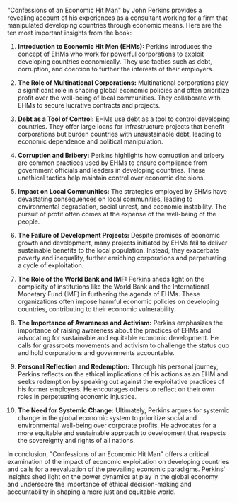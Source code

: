 "Confessions of an Economic Hit Man" by John Perkins provides a revealing account of his experiences as a consultant working for a firm that manipulated developing countries through economic means. Here are the ten most important insights from the book:

1. **Introduction to Economic Hit Men (EHMs):** Perkins introduces the concept of EHMs who work for powerful corporations to exploit developing countries economically. They use tactics such as debt, corruption, and coercion to further the interests of their employers.

2. **The Role of Multinational Corporations:** Multinational corporations play a significant role in shaping global economic policies and often prioritize profit over the well-being of local communities. They collaborate with EHMs to secure lucrative contracts and projects.

3. **Debt as a Tool of Control:** EHMs use debt as a tool to control developing countries. They offer large loans for infrastructure projects that benefit corporations but burden countries with unsustainable debt, leading to economic dependence and political manipulation.

4. **Corruption and Bribery:** Perkins highlights how corruption and bribery are common practices used by EHMs to ensure compliance from government officials and leaders in developing countries. These unethical tactics help maintain control over economic decisions.

5. **Impact on Local Communities:** The strategies employed by EHMs have devastating consequences on local communities, leading to environmental degradation, social unrest, and economic instability. The pursuit of profit often comes at the expense of the well-being of the people.

6. **The Failure of Development Projects:** Despite promises of economic growth and development, many projects initiated by EHMs fail to deliver sustainable benefits to the local population. Instead, they exacerbate poverty and inequality, further enriching corporations and perpetuating a cycle of exploitation.

7. **The Role of the World Bank and IMF:** Perkins sheds light on the complicity of institutions like the World Bank and the International Monetary Fund (IMF) in furthering the agenda of EHMs. These organizations often impose harmful economic policies on developing countries, contributing to their economic vulnerability.

8. **The Importance of Awareness and Activism:** Perkins emphasizes the importance of raising awareness about the practices of EHMs and advocating for sustainable and equitable economic development. He calls for grassroots movements and activism to challenge the status quo and hold corporations and governments accountable.

9. **Personal Reflection and Redemption:** Through his personal journey, Perkins reflects on the ethical implications of his actions as an EHM and seeks redemption by speaking out against the exploitative practices of his former employers. He encourages others to reflect on their own roles in perpetuating economic injustice.

10. **The Need for Systemic Change:** Ultimately, Perkins argues for systemic change in the global economic system to prioritize social and environmental well-being over corporate profits. He advocates for a more equitable and sustainable approach to development that respects the sovereignty and rights of all nations.

In conclusion, "Confessions of an Economic Hit Man" offers a critical examination of the impact of economic exploitation on developing countries and calls for a reevaluation of the prevailing economic paradigms. Perkins' insights shed light on the power dynamics at play in the global economy and underscore the importance of ethical decision-making and accountability in shaping a more just and equitable world.